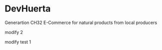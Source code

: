# DevHuerta
Generartion CH32 E-Commerce for natural products from local producers

modify 2



modify test 1